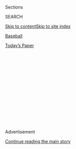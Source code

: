 <div id="app">

<div>

<div>

<div>

<div class="NYTAppHideMasthead css-1q2w90k e1suatyy0">

<div class="section css-ui9rw0 e1suatyy2">

<div class="css-eph4ug er09x8g0">

<div class="css-6n7j50">

</div>

<span class="css-1dv1kvn">Sections</span>

<div class="css-10488qs">

<span class="css-1dv1kvn">SEARCH</span>

</div>

[Skip to content](#site-content)[Skip to site
index](#site-index)

</div>

<div id="masthead-section-label" class="css-1wr3we4 eaxe0e00">

[Baseball](https://www.nytimes.com/section/sports/baseball)

</div>

<div class="css-10698na e1huz5gh0">

</div>

</div>

<div id="masthead-bar-one" class="section hasLinks css-15hmgas e1csuq9d3">

<div class="css-uqyvli e1csuq9d0">

</div>

<div class="css-1uqjmks e1csuq9d1">

</div>

<div class="css-9e9ivx">

[](https://myaccount.nytimes.com/auth/login?response_type=cookie&client_id=vi)

</div>

<div class="css-1bvtpon e1csuq9d2">

[Today’s
Paper](https://www.nytimes.com/section/todayspaper)

</div>

</div>

</div>

</div>

<div data-aria-hidden="false">

<div id="site-content" data-role="main">

<div>

<div class="css-1aor85t" style="opacity:0.000000001;z-index:-1;visibility:hidden">

<div class="css-1hqnpie">

<div class="css-epjblv">

<span class="css-17xtcya">[Baseball](/section/sports/baseball)</span><span class="css-x15j1o">|</span><span class="css-fwqvlz">St.
Louis Cardinals Postpone Game After Two Players Test Positive for
Virus</span>

</div>

<div class="css-k008qs">

<div class="css-1iwv8en">

<span class="css-18z7m18"></span>

<div>

</div>

</div>

<span class="css-1n6z4y">https://nyti.ms/3ghjvjB</span>

<div class="css-1705lsu">

<div class="css-4xjgmj">

<div class="css-4skfbu" data-role="toolbar" data-aria-label="Social Media Share buttons, Save button, and Comments Panel with current comment count" data-testid="share-tools">

  - 
  - 
  - 
  - 
    
    <div class="css-6n7j50">
    
    </div>

  - 

</div>

</div>

</div>

</div>

</div>

</div>

<div id="NYT_TOP_BANNER_REGION" class="css-13pd83m">

</div>

<div id="top-wrapper" class="css-1sy8kpn">

<div id="top-slug" class="css-l9onyx">

Advertisement

</div>

[Continue reading the main
story](#after-top)

<div class="ad top-wrapper" style="text-align:center;height:100%;display:block;min-height:250px">

<div id="top" class="place-ad" data-position="top" data-size-key="top">

</div>

</div>

<div id="after-top">

</div>

</div>

<div>

<div id="sponsor-wrapper" class="css-1hyfx7x">

<div id="sponsor-slug" class="css-19vbshk">

Supported by

</div>

[Continue reading the main
story](#after-sponsor)

<div id="sponsor" class="ad sponsor-wrapper" style="text-align:center;height:100%;display:block">

</div>

<div id="after-sponsor">

</div>

</div>

<div class="css-186x18t">

</div>

<div class="css-1vkm6nb ehdk2mb0">

# St. Louis Cardinals Postpone Game After Two Players Test Positive for Virus

</div>

Baseball’s outbreak spreads to a third major league clubhouse, but Major
League Baseball said the Cardinals’ game on Saturday will go ahead as
planned.

<div class="css-79elbk" data-testid="photoviewer-wrapper">

<div class="css-z3e15g" data-testid="photoviewer-wrapper-hidden">

</div>

<div class="css-1a48zt4 ehw59r15" data-testid="photoviewer-children">

![<span class="css-16f3y1r e13ogyst0" data-aria-hidden="true">The
Cardinals played in Minnesota on Tuesday and Wednesday and were to play
in Milwaukee on Friday
night.</span><span class="css-cnj6d5 e1z0qqy90" itemprop="copyrightHolder"><span class="css-1ly73wi e1tej78p0">Credit...</span><span><span>Jim
Mone/Associated
Press</span></span></span>](https://static01.nyt.com/images/2020/08/01/sports/31virus-cardinals-print/merlin_175093647_f37c4703-1fdf-4469-aa74-3eefabee1c04-articleLarge.jpg?quality=75&auto=webp&disable=upscale)

</div>

</div>

<div class="css-18e8msd">

<div class="css-vp77d3 epjyd6m0">

<div class="css-1baulvz">

By [<span class="css-1baulvz last-byline" itemprop="name">Tyler
Kepner</span>](https://www.nytimes.com/by/tyler-kepner)

</div>

</div>

  - 
    
    <div class="css-ld3wwf e16638kd2">
    
    July 31,
    2020
    
    </div>

  - 
    
    <div class="css-4xjgmj">
    
    <div class="css-d8bdto" data-role="toolbar" data-aria-label="Social Media Share buttons, Save button, and Comments Panel with current comment count" data-testid="share-tools">
    
      - 
      - 
      - 
      - 
        
        <div class="css-6n7j50">
        
        </div>
    
      - 
    
    </div>
    
    </div>

</div>

</div>

<div class="section meteredContent css-1r7ky0e" name="articleBody" itemprop="articleBody">

<div class="css-1fanzo5 StoryBodyCompanionColumn">

<div class="css-53u6y8">

Major League Baseball’s worrying coronavirus outbreak spread into
another clubhouse on Friday when the St. Louis Cardinals’ game in
Milwaukee was postponed after two Cardinals players tested positive for
the virus.

The Cardinals did not name the players, but said that the positive
results came from testing performed before Wednesday’s game against the
Minnesota Twins in Minneapolis. The Cardinals said the team was
self-isolating at its hotel in Milwaukee, where it was conducting rapid
testing and implementing contact tracing.

</div>

</div>

<div class="css-nj25e3">

> [pic.twitter.com/j3zl42vhlL](https://t.co/j3zl42vhlL)
> 
> — St. Louis Cardinals (@Cardinals)
> [July 31, 2020](https://twitter.com/Cardinals/status/1289243222456201216?ref_src=twsrc%5Etfw)

</div>

<div class="css-1fanzo5 StoryBodyCompanionColumn">

<div class="css-53u6y8">

Friday’s postponement is the 15th such virus-related action in a major
league schedule that only began on July 23. The matchup was rescheduled
as part of a doubleheader on Sunday, and despite the Cardinals’ exposure
to the virus, the teams still plan to play as scheduled on Saturday
night.

</div>

</div>

<div class="css-1fanzo5 StoryBodyCompanionColumn">

<div class="css-53u6y8">

M.L.B. created [a 113-page set of
protocols](https://www.nytimes.com/2020/06/22/sports/baseball/mlb-season-schedule-vote.html)
for teams before it resumed play, and its officials had been encouraged
by the fact that, until Friday, only one team — the Miami Marlins — [had
any players who tested
positive](https://www.nytimes.com/2020/07/27/sports/baseball/marlins-game-canceled.html).
But the Marlins’ outbreak, which has widened to include 18 players, has
devastated its roster, and the Cardinals’ news sent a sobering signal of
the complications in staging a 60-game season, with extensive travel,
during a pandemic.

“We have a lot of really smart people working on this, a number of
committed players who want to play through this, but everybody wants to
play safely,” Mark Attanasio, the Brewers’ principal owner, said during
a news conference at Miller Park. “If we’re not smart and safe, we’ll
fail. But we’re going to do everything we can not to fail.”

The league’s investigators have been probing the cause of the Marlins’
outbreak, and a person briefed on the findings said that players were
found to have gone out in Atlanta, where the Marlins played exhibition
games last Tuesday and Wednesday. The person was granted anonymity
because the league has not yet released its findings, the details of
which were first reported by Bleacher Report.

While the Marlins’ behavior was not entirely surprising, their outbreak
was a clear warning to players, a point Commissioner Rob Manfred
reiterated Friday in a conversation with Tony Clark, the executive
director of the players’ union, as reported by ESPN. Manfred emphasized
that players must stay vigilant about following safety protocols or risk
ending the season.

“It’s definitely in a lot of guys’ minds, that’s for sure,” said Cubs
first baseman Anthony Rizzo, adding that the Cardinals’ news had been
discouraging. “We all want to play,” he said, “and the guys here in our
clubhouse, as we get going, know the importance of sticking together and
being as prudent as possible away from the field and at the field.”

</div>

</div>

<div class="css-1fanzo5 StoryBodyCompanionColumn">

<div class="css-53u6y8">

Rizzo added: “It’s a little nerve-racking. We say the most normal thing
about the day is when we actually play baseball.”

Rizzo’s teammate, Steven Souza Jr., [echoed those remarks on
Twitter](https://twitter.com/SouzaJr/status/1289345224339152896): “Every
player in this league better take a hard look at what you’re doing off
the field, because what you do affects, more than just you and your
team. Your decisions off the field will put all of our seasons in
jeopardy this year.”

The league said that postponing Friday’s Cardinals game and deciding to
go ahead with Saturday night’s game were “consistent with protocols to
allow enough time for additional testing and contact tracing to be
conducted.” Yet just last Sunday, the Marlins were allowed to play in
Philadelphia despite both teams learning before the game that four
Marlins players had tested positive.

Because the official safety protocols did not mandate that a game be
postponed when players tested positive, the Marlins’ game in
Philadelphia was allowed to go forward. The quick postponement of the
Cardinals-Brewers game underscores just how much M.L.B. is adjusting its
plan as it
goes.

<div id="NYT_MAIN_CONTENT_2_REGION" class="css-9tf9ac">

<div>

<div id="styln-prism-freeform-1595872471455" class="section interactive-content interactive-size-medium css-1ftcdic">

<div class="css-17ih8de interactive-body">

<div id="prism-freeform-block-83281" class="css-19mumt8" data-role="complementary" data-storyline="The Games Resume" data-truncated="false" tabindex="0">

<div class="css-a8d9oz">

<div>

### The Games Resume

#### Sports and the Virus

Updated July 31, 2020

Here’s what’s happening as the world of sports slowly comes back to
life:

  -   - The [N.B.A.
        returned](https://www.nytimes.com/2020/07/30/sports/basketball/clippers-lakers.html?action=click&pgtype=Article&state=default&region=MAIN_CONTENT_2&context=storylines_keepup),
        and the Lakers held on to beat the Clippers in a thriller. Zion
        Williamson played in the first game of the night for the
        Pelicans.
      - Players, coaches and analysts are watching this season’s
        baseball games [to see what
        effect](https://www.nytimes.com/2020/07/31/sports/baseball/baseball-empty-stadiums-effects.html?action=click&pgtype=Article&state=default&region=MAIN_CONTENT_2&context=storylines_keepup)
        the absence of fans has.
      - With no summer tournaments to play in, top high school
        basketball stars are [committing to colleges
        earlier](https://www.nytimes.com/2020/07/30/sports/ncaabasketball/college-basketball-recruiting.html?action=click&pgtype=Article&state=default&region=MAIN_CONTENT_2&context=storylines_keepup).
        Villanova is one of the beneficiaries.

<div id="styln-survey-component-83281" class="styln-survey-component">

</div>

</div>

</div>

</div>

</div>

</div>

</div>

</div>

“With new information, we’d be silly to continue the same protocols we
did a week ago when there’s obviously a different situation,” Gary
Green, the M.L.B.’s medical director, said in an interview this week.
“So we have to react to that and try and change within the course of
it, when we don’t know all the facts because it’s a new disease.”

</div>

</div>

<div class="css-cfo9c3">

</div>

<div class="css-1fanzo5 StoryBodyCompanionColumn">

<div class="css-53u6y8">

The Cardinals-Brewers game is the third postponement on baseball’s
Friday night schedule, following earlier ones involving the Marlins, who
were to play the Washington Nationals, and the Phillies, who were to
host Toronto. The Marlins have had 18 players and two staff members test
positive this week (the most recent case was revealed on Friday); those
cases have already [upended baseball’s
schedule](https://www.nytimes.com/2020/07/28/sports/baseball/marlins-outbreak-mlb-coronavirus.html).

</div>

</div>

<div class="css-1fanzo5 StoryBodyCompanionColumn">

<div class="css-53u6y8">

The three games postponed on Friday mean that eight of M.L.B.’s 30 teams
have been affected by cascading schedule changes caused by the virus.
Those teams include the Yankees and the Baltimore Orioles, who have had
games postponed or rescheduled as the sport strains to isolate the
affected teams.

In an interview with MLB Network on Monday, Manfred expressed confidence
that baseball would be able to manage the outbreaks and continue its
season.

“We knew that we were going to have positives at some point in time,” he
said. “I remain optimistic that the protocols are strong enough that it
will allow us to continue to play, even through an outbreak like this,
and complete our season.”

The Phillies on Thursday became the second team, after the Marlins, to
miss a full week of play when the league [postponed games scheduled for
this
weekend](https://www.nytimes.com/2020/07/30/sports/baseball/phillies-blue-jays-postponed-coronavirus.html)
after a Phillies coach and a clubhouse attendant received positive test
results for the coronavirus.

The Phillies had hoped to play a doubleheader with the Blue Jays on
Saturday in Philadelphia and another game on Sunday, but the positive
tests caused the team to shut down Citizens Bank Park for baseball
activity. It remained closed on Friday, even after the Phillies
announced that there had been no positives in their most recent round of
test results.

Those measures would seem to suggest that the Minnesota Twins will take
similar precautions at Target Field, where the Cardinals played two
games this week before traveling to Milwaukee. The Twins hosted
Cleveland on Thursday, meaning that the team used the same clubhouse and
dugout as the Cardinals.

</div>

</div>

<div class="css-79elbk" data-testid="photoviewer-wrapper">

<div class="css-z3e15g" data-testid="photoviewer-wrapper-hidden">

</div>

<div class="css-1a48zt4 ehw59r15" data-testid="photoviewer-children">

![<span class="css-16f3y1r e13ogyst0" data-aria-hidden="true">The
Cleveland Indians played at Minnesota on Thursday, when they used the
same dugout the Cardinals had occupied a day
earlier.</span><span class="css-cnj6d5 e1z0qqy90" itemprop="copyrightHolder"><span class="css-1ly73wi e1tej78p0">Credit...</span><span>Jim
Mone/Associated
Press</span></span>](https://static01.nyt.com/images/2020/07/31/sports/31virus-cardinals2/merlin_175137510_3efcc1c0-35e9-4e56-a17c-e79446bbf898-articleLarge.jpg?quality=75&auto=webp&disable=upscale)

</div>

</div>

<div class="css-1fanzo5 StoryBodyCompanionColumn">

<div class="css-53u6y8">

But Cleveland and Minnesota went forward as planned on Friday night.
Derek Falvey, the Twins’ chief baseball officer, said the visiting
clubhouse had been fully sanitized, and the clubhouse staffers were not
allowed at Target Field as the team conducted contact tracing. Falvey
said the Twins’ players had undergone point-of-care testing on Friday.

</div>

</div>

<div class="css-1fanzo5 StoryBodyCompanionColumn">

<div class="css-53u6y8">

“When you’re trying to deal with whether or not you may have had some
transfer, at least day one, so far, we have good information,” Falvey
said. “That doesn’t mean we’re entirely in the clear. We have to make
sure that we test and monitor over the next few days as well.”

Baseball has made several revisions to its extensive virus protocols
since the Marlins’ outbreak. The league has tightened rules on masks and
ordered every team to appoint an employee to monitor the traveling
party’s compliance with health rules. The league also has implemented
seven-inning games for doubleheaders this season to minimize both time
spent at the ballpark and injury risks to players.

Several pitchers have dealt with injuries early this season, including
Houston’s Justin Verlander, Washington’s Stephen Strasburg, Texas’ Corey
Kluber, St. Louis’ Miles Mikolas and the Yankees’ Tommy Kahnle, who was
placed on the injured list on Friday with an injury to his right ulnar
collateral ligament, in his pitching arm. Yankees Manager Aaron Boone
announced after the team’s 5-1 win against the Red Sox that Kahnle would
need to have Tommy John surgery.

</div>

</div>

<div>

</div>

</div>

<div>

</div>

<div>

</div>

<div>

</div>

<div>

<div id="bottom-wrapper" class="css-1ede5it">

<div id="bottom-slug" class="css-l9onyx">

Advertisement

</div>

[Continue reading the main
story](#after-bottom)

<div id="bottom" class="ad bottom-wrapper" style="text-align:center;height:100%;display:block;min-height:90px">

</div>

<div id="after-bottom">

</div>

</div>

</div>

</div>

</div>

## Site Index

<div>

</div>

## Site Information Navigation

  - [© <span>2020</span> <span>The New York Times
    Company</span>](https://help.nytimes.com/hc/en-us/articles/115014792127-Copyright-notice)

<!-- end list -->

  - [NYTCo](https://www.nytco.com/)
  - [Contact
    Us](https://help.nytimes.com/hc/en-us/articles/115015385887-Contact-Us)
  - [Work with us](https://www.nytco.com/careers/)
  - [Advertise](https://nytmediakit.com/)
  - [T Brand Studio](http://www.tbrandstudio.com/)
  - [Your Ad
    Choices](https://www.nytimes.com/privacy/cookie-policy#how-do-i-manage-trackers)
  - [Privacy](https://www.nytimes.com/privacy)
  - [Terms of
    Service](https://help.nytimes.com/hc/en-us/articles/115014893428-Terms-of-service)
  - [Terms of
    Sale](https://help.nytimes.com/hc/en-us/articles/115014893968-Terms-of-sale)
  - [Site
    Map](https://spiderbites.nytimes.com)
  - [Help](https://help.nytimes.com/hc/en-us)
  - [Subscriptions](https://www.nytimes.com/subscription?campaignId=37WXW)

</div>

</div>

</div>

</div>
